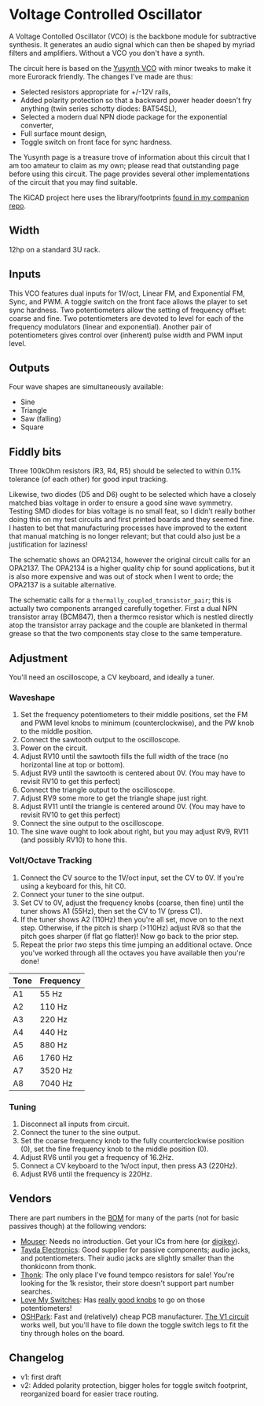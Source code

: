 # Voltage Controlled Oscillator

A Voltage Contolled Oscillator (VCO) is the backbone module for subtractive synthesis. It generates an audio signal which can then be shaped by myriad filters and amplifiers. Without a VCO you don't have a synth.

The circuit here is based on the [Yusynth VCO](https://yusynth.net/Modular/EN/VCO/index.html) with minor tweaks to make it more Eurorack friendly. The changes I've made are thus:
* Selected resistors appropriate for +/-12V rails,
* Added polarity protection so that a backward power header doesn't fry anything (twin series schotty diodes: BAT54SL),
* Selected a modern dual NPN diode package for the exponential converter,
* Full surface mount design,
* Toggle switch on front face for sync hardness.

The Yusynth page is a treasure trove of information about this circuit that I am too amateur to claim as my own; please read that outstanding page before using this circuit. The page provides several other implementations of the circuit that you may find suitable.

The KiCAD project here uses the library/footprints [found in my companion repo](https://github.com/thismatters/EurorackKiCAD).

## Width

12hp on a standard 3U rack.

## Inputs

This VCO features dual inputs for 1V/oct, Linear FM, and Exponential FM, Sync, and PWM. A toggle switch on the front face allows the player to set sync hardness. Two potentiometers allow the setting of frequency offset: coarse and fine. Two potentiometers are devoted to level for each of the frequency modulators (linear and exponential). Another pair of potentiometers gives control over (inherent) pulse width and PWM input level.

## Outputs

Four wave shapes are simultaneously available:
* Sine
* Triangle
* Saw (falling)
* Square

## Fiddly bits

Three 100kOhm resistors (R3, R4, R5) should be selected to within 0.1% tolerance (of each other) for good input tracking.

Likewise, two diodes (D5 and D6) ought to be selected which have a closely matched bias voltage in order to ensure a good sine wave symmetry. Testing SMD diodes for bias voltage is no small feat, so I didn't really bother doing this on my test circuits and first printed boards and they seemed fine. I hasten to bet that manufacturing processes have improved to the extent that manual matching is no longer relevant; but that could also just be a justification for laziness!

The schematic shows an OPA2134, however the original circuit calls for an OPA2137. The OPA2134 is a higher quality chip for sound applications, but it is also more expensive and was out of stock when I went to orde; the OPA2137 is a suitable alternative.

The schematic calls for a `thermally_coupled_transistor_pair`; this is actually two components arranged carefully together. First a dual NPN transistor array (BCM847), then a thermco resistor which is nestled directly atop the transistor array package and the couple are blanketed in thermal grease so that the two components stay close to the same temperature.

## Adjustment

You'll need an oscilloscope, a CV keyboard, and ideally a tuner.

### Waveshape

1. Set the frequency potentiometers to their middle positions, set the FM and PWM level knobs to minimum (counterclockwise), and the PW knob to the middle position.
1. Connect the sawtooth output to the oscilloscope.
1. Power on the circuit.
1. Adjust RV10 until the sawtooth fills the full width of the trace (no horizontal line at top or bottom).
1. Adjust RV9 until the sawtooth is centered about 0V. (You may have to revisit RV10 to get this perfect)
1. Connect the triangle output to the oscilloscope.
1. Adjust RV9 some more to get the triangle shape just right.
1. Adjust RV11 until the triangle is centered around 0V. (You may have to revisit RV10 to get this perfect)
1. Connect the sine output to the oscilloscope.
1. The sine wave ought to look about right, but you may adjust RV9, RV11 (and possibly RV10) to hone this.


### Volt/Octave Tracking

1. Connect the CV source to the 1V/oct input, set the CV to 0V. If you're using a keyboard for this, hit C0.
1. Connect your tuner to the sine output.
1. Set CV to 0V, adjust the frequency knobs (coarse, then fine) until the tuner shows A1 (55Hz), then set the CV to 1V (press C1).
1. If the tuner shows A2 (110Hz) then you're all set, move on to the next step. Otherwise, if the pitch is sharp (>110Hz) adjust RV8 so that the pitch goes sharper (if flat go flatter)! Now go back to the prior step.
1. Repeat the prior _two_ steps this time jumping an additional octave. Once you've worked through all the octaves you have available then you're done!

| Tone | Frequency |
|------|-----------|
| A1   |   55 Hz   |
| A2   |   110 Hz  |
| A3   |   220 Hz  |
| A4   |   440 Hz  |
| A5   |   880 Hz  |
| A6   |   1760 Hz |
| A7   |   3520 Hz |
| A8   |   7040 Hz |

### Tuning

1. Disconnect all inputs from circuit.
1. Connect the tuner to the sine output.
1. Set the coarse frequency knob to the fully counterclockwise position (0), set the fine frequency knob to the middle position (0).
1. Adjust RV6 until you get a frequency of 16.2Hz.
1. Connect a CV keyboard to the 1v/oct input, then press A3 (220Hz).
1. Adjust RV6 until the frequency is 220Hz.


## Vendors

There are part numbers in the [BOM](vco.csv) for many of the parts (not for basic passives though) at the following vendors:

* [Mouser](https://www.mouser.com): Needs no introduction. Get your ICs from here (or [digikey](https://www.digikey.com)).
* [Tayda Electronics](https://www.taydaelectronics.com/): Good supplier for passive components; audio jacks, and potentiometers. Their audio jacks are slightly smaller than the thonkiconn from thonk.
* [Thonk](https://www.thonk.co.uk/): The only place I've found tempco resistors for sale! You're looking for the 1k resistor, their store doesn't support part number searches.
* [Love My Switches](https://lovemyswitches.com/): Has [really good knobs](https://lovemyswitches.com/anodized-aluminum-knob-the-lo-fi-1-4-smooth-shaft-12-5mm-od/) to go on those potentiometers!
* [OSHPark](https://oshpark.com/): Fast and (relatively) cheap PCB manufacturer. [The V1 circuit](https://oshpark.com/shared_projects/N1VjtYdp) works well, but you'll have to file down the toggle switch legs to fit the tiny through holes on the board.


## Changelog

- v1: first draft
- v2: Added polarity protection, bigger holes for toggle switch footprint, reorganized board for easier trace routing.
